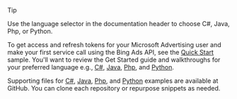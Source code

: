 > [!TIP]
> Use the language selector in the documentation header to choose C#, Java, Php, or Python. 
> 
> To get access and refresh tokens for your Microsoft Advertising user and make your first service call using the Bing Ads API, see the [Quick Start](../get-started.md#quick-start) sample. You'll want to review the Get Started guide and walkthroughs for your preferred language e.g., [C#](../get-started-csharp.md), [Java](../get-started-java.md), [Php](../get-started-php.md), and [Python](../get-started-python.md). 
>
> Supporting files for [C#](https://github.com/BingAds/BingAds-dotNet-SDK/tree/master/examples/BingAdsExamples), [Java](https://github.com/BingAds/BingAds-Java-SDK/tree/master/examples/BingAdsDesktopApp), [Php](https://github.com/BingAds/BingAds-PHP-SDK/tree/master/samples), and [Python](https://github.com/BingAds/BingAds-Python-SDK/tree/master/examples) examples are available at GitHub. You can clone each repository or repurpose snippets as needed. 
